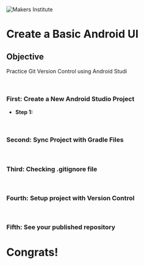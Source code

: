 ![Makers Institute](../images/logo-makersinstitute.png)

# Create a Basic Android UI

## Objective
Practice Git Version Control using Android Studi

</br>

### First: Create a New Android Studio Project

* **Step 1:** 

</br>

### Second: Sync Project with Gradle Files

</br>

### Third: Checking .gitignore file

</br>

### Fourth: Setup project with Version Control

</br>

### Fifth: See your published repository


# Congrats!
